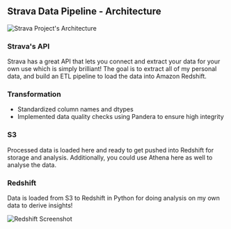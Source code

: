 ## Strava Data Pipeline - Architecture

![Strava Project's Architecture](https://github.com/user-attachments/assets/21327dcd-e0a3-42a1-8110-10244aaffa56)


### Strava's API
Strava has a great API that lets you connect and extract your data for your own use which is simply brilliant! The goal is to extract all of my personal data, and build an ETL pipeline to load the data into Amazon Redshift.

### Transformation
- Standardized column names and dtypes
- Implemented data quality checks using Pandera to ensure high integrity

### S3
Processed data is loaded here and ready to get pushed into Redshift for storage and analysis. Additionally, you could use Athena here as well to analyse the data.

### Redshift
Data is loaded from S3 to Redshift in Python for doing analysis on my own data to derive insights!

![Redshift Screenshot](https://github.com/user-attachments/assets/106dc4dd-1e48-4483-8745-de12a935d3f5)
